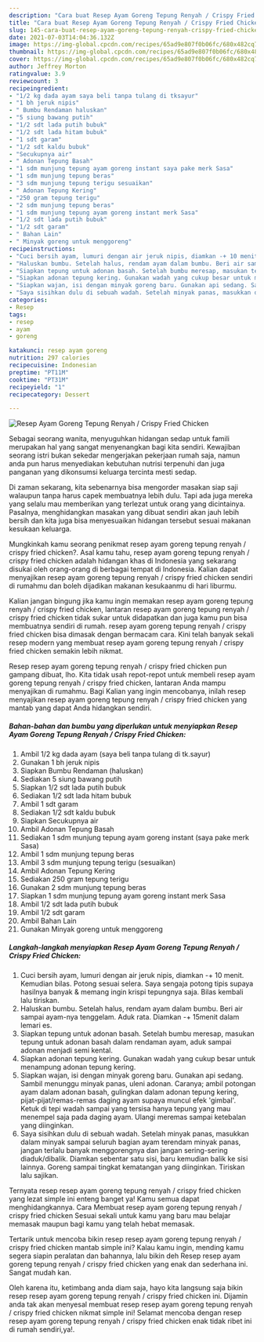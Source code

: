 ```yaml
---
description: "Cara buat Resep Ayam Goreng Tepung Renyah / Crispy Fried Chicken yang nikmat dan Mudah Dibuat"
title: "Cara buat Resep Ayam Goreng Tepung Renyah / Crispy Fried Chicken yang nikmat dan Mudah Dibuat"
slug: 145-cara-buat-resep-ayam-goreng-tepung-renyah-crispy-fried-chicken-yang-nikmat-dan-mudah-dibuat
date: 2021-07-03T14:04:36.132Z
image: https://img-global.cpcdn.com/recipes/65ad9e807f0b06fc/680x482cq70/resep-ayam-goreng-tepung-renyah-crispy-fried-chicken-foto-resep-utama.jpg
thumbnail: https://img-global.cpcdn.com/recipes/65ad9e807f0b06fc/680x482cq70/resep-ayam-goreng-tepung-renyah-crispy-fried-chicken-foto-resep-utama.jpg
cover: https://img-global.cpcdn.com/recipes/65ad9e807f0b06fc/680x482cq70/resep-ayam-goreng-tepung-renyah-crispy-fried-chicken-foto-resep-utama.jpg
author: Jeffrey Morton
ratingvalue: 3.9
reviewcount: 3
recipeingredient:
- "1/2 kg dada ayam saya beli tanpa tulang di tksayur"
- "1 bh jeruk nipis"
- " Bumbu Rendaman haluskan"
- "5 siung bawang putih"
- "1/2 sdt lada putih bubuk"
- "1/2 sdt lada hitam bubuk"
- "1 sdt garam"
- "1/2 sdt kaldu bubuk"
- "Secukupnya air"
- " Adonan Tepung Basah"
- "1 sdm munjung tepung ayam goreng instant saya pake merk Sasa"
- "1 sdm munjung tepung beras"
- "3 sdm munjung tepung terigu sesuaikan"
- " Adonan Tepung Kering"
- "250 gram tepung terigu"
- "2 sdm munjung tepung beras"
- "1 sdm munjung tepung ayam goreng instant merk Sasa"
- "1/2 sdt lada putih bubuk"
- "1/2 sdt garam"
- " Bahan Lain"
- " Minyak goreng untuk menggoreng"
recipeinstructions:
- "Cuci bersih ayam, lumuri dengan air jeruk nipis, diamkan -+ 10 menit. Kemudian bilas. Potong sesuai selera. Saya sengaja potong tipis supaya hasilnya banyak &amp; memang ingin krispi tepungnya saja. Bilas kembali lalu tiriskan."
- "Haluskan bumbu. Setelah halus, rendam ayam dalam bumbu. Beri air sampai ayam-nya tenggelam. Aduk rata. Diamkan -+ 15menit dalam lemari es."
- "Siapkan tepung untuk adonan basah. Setelah bumbu meresap, masukan tepung untuk adonan basah dalam rendaman ayam, aduk sampai adonan menjadi semi kental."
- "Siapkan adonan tepung kering. Gunakan wadah yang cukup besar untuk menampung adonan tepung kering."
- "Siapkan wajan, isi dengan minyak goreng baru. Gunakan api sedang. Sambil menunggu minyak panas, uleni adonan. Caranya; ambil potongan ayam dalam adonan basah, gulingkan dalam adonan tepung kering, pijat-pijat/remas-remas daging ayam supaya muncul efek &#39;gimbal&#39;. Ketuk di tepi wadah sampai yang tersisa hanya tepung yang mau menempel saja pada daging ayam. Ulangi meremas sampai ketebalan yang diinginkan."
- "Saya sisihkan dulu di sebuah wadah. Setelah minyak panas, masukkan dalam minyak sampai seluruh bagian ayam terendam minyak panas, jangan terlalu banyak menggorengnya dan jangan sering-sering diaduk/dibalik. Diamkan sebentar satu sisi, baru kemudian balik ke sisi lainnya. Goreng sampai tingkat kematangan yang diinginkan. Tiriskan lalu sajikan."
categories:
- Resep
tags:
- resep
- ayam
- goreng

katakunci: resep ayam goreng 
nutrition: 297 calories
recipecuisine: Indonesian
preptime: "PT11M"
cooktime: "PT31M"
recipeyield: "1"
recipecategory: Dessert

---
```



![Resep Ayam Goreng Tepung Renyah / Crispy Fried Chicken](https://img-global.cpcdn.com/recipes/65ad9e807f0b06fc/680x482cq70/resep-ayam-goreng-tepung-renyah-crispy-fried-chicken-foto-resep-utama.jpg)

Sebagai seorang wanita, menyuguhkan hidangan sedap untuk famili merupakan hal yang sangat menyenangkan bagi kita sendiri. Kewajiban seorang istri bukan sekedar mengerjakan pekerjaan rumah saja, namun anda pun harus menyediakan kebutuhan nutrisi terpenuhi dan juga panganan yang dikonsumsi keluarga tercinta mesti sedap.

Di zaman  sekarang, kita sebenarnya bisa mengorder masakan siap saji walaupun tanpa harus capek membuatnya lebih dulu. Tapi ada juga mereka yang selalu mau memberikan yang terlezat untuk orang yang dicintainya. Pasalnya, menghidangkan masakan yang dibuat sendiri akan jauh lebih bersih dan kita juga bisa menyesuaikan hidangan tersebut sesuai makanan kesukaan keluarga. 



Mungkinkah kamu seorang penikmat resep ayam goreng tepung renyah / crispy fried chicken?. Asal kamu tahu, resep ayam goreng tepung renyah / crispy fried chicken adalah hidangan khas di Indonesia yang sekarang disukai oleh orang-orang di berbagai tempat di Indonesia. Kalian dapat menyajikan resep ayam goreng tepung renyah / crispy fried chicken sendiri di rumahmu dan boleh dijadikan makanan kesukaanmu di hari liburmu.

Kalian jangan bingung jika kamu ingin memakan resep ayam goreng tepung renyah / crispy fried chicken, lantaran resep ayam goreng tepung renyah / crispy fried chicken tidak sukar untuk didapatkan dan juga kamu pun bisa membuatnya sendiri di rumah. resep ayam goreng tepung renyah / crispy fried chicken bisa dimasak dengan bermacam cara. Kini telah banyak sekali resep modern yang membuat resep ayam goreng tepung renyah / crispy fried chicken semakin lebih nikmat.

Resep resep ayam goreng tepung renyah / crispy fried chicken pun gampang dibuat, lho. Kita tidak usah repot-repot untuk membeli resep ayam goreng tepung renyah / crispy fried chicken, lantaran Anda mampu menyajikan di rumahmu. Bagi Kalian yang ingin mencobanya, inilah resep menyajikan resep ayam goreng tepung renyah / crispy fried chicken yang mantab yang dapat Anda hidangkan sendiri.

<!--inarticleads1-->

##### Bahan-bahan dan bumbu yang diperlukan untuk menyiapkan Resep Ayam Goreng Tepung Renyah / Crispy Fried Chicken:

1. Ambil 1/2 kg dada ayam (saya beli tanpa tulang di tk.sayur)
1. Gunakan 1 bh jeruk nipis
1. Siapkan  Bumbu Rendaman (haluskan)
1. Sediakan 5 siung bawang putih
1. Siapkan 1/2 sdt lada putih bubuk
1. Sediakan 1/2 sdt lada hitam bubuk
1. Ambil 1 sdt garam
1. Sediakan 1/2 sdt kaldu bubuk
1. Siapkan Secukupnya air
1. Ambil  Adonan Tepung Basah
1. Sediakan 1 sdm munjung tepung ayam goreng instant (saya pake merk Sasa)
1. Ambil 1 sdm munjung tepung beras
1. Ambil 3 sdm munjung tepung terigu (sesuaikan)
1. Ambil  Adonan Tepung Kering
1. Sediakan 250 gram tepung terigu
1. Gunakan 2 sdm munjung tepung beras
1. Siapkan 1 sdm munjung tepung ayam goreng instant merk Sasa
1. Ambil 1/2 sdt lada putih bubuk
1. Ambil 1/2 sdt garam
1. Ambil  Bahan Lain
1. Gunakan  Minyak goreng untuk menggoreng




<!--inarticleads2-->

##### Langkah-langkah menyiapkan Resep Ayam Goreng Tepung Renyah / Crispy Fried Chicken:

1. Cuci bersih ayam, lumuri dengan air jeruk nipis, diamkan -+ 10 menit. Kemudian bilas. Potong sesuai selera. Saya sengaja potong tipis supaya hasilnya banyak &amp; memang ingin krispi tepungnya saja. Bilas kembali lalu tiriskan.
1. Haluskan bumbu. Setelah halus, rendam ayam dalam bumbu. Beri air sampai ayam-nya tenggelam. Aduk rata. Diamkan -+ 15menit dalam lemari es.
1. Siapkan tepung untuk adonan basah. Setelah bumbu meresap, masukan tepung untuk adonan basah dalam rendaman ayam, aduk sampai adonan menjadi semi kental.
1. Siapkan adonan tepung kering. Gunakan wadah yang cukup besar untuk menampung adonan tepung kering.
1. Siapkan wajan, isi dengan minyak goreng baru. Gunakan api sedang. Sambil menunggu minyak panas, uleni adonan. Caranya; ambil potongan ayam dalam adonan basah, gulingkan dalam adonan tepung kering, pijat-pijat/remas-remas daging ayam supaya muncul efek &#39;gimbal&#39;. Ketuk di tepi wadah sampai yang tersisa hanya tepung yang mau menempel saja pada daging ayam. Ulangi meremas sampai ketebalan yang diinginkan.
1. Saya sisihkan dulu di sebuah wadah. Setelah minyak panas, masukkan dalam minyak sampai seluruh bagian ayam terendam minyak panas, jangan terlalu banyak menggorengnya dan jangan sering-sering diaduk/dibalik. Diamkan sebentar satu sisi, baru kemudian balik ke sisi lainnya. Goreng sampai tingkat kematangan yang diinginkan. Tiriskan lalu sajikan.




Ternyata resep resep ayam goreng tepung renyah / crispy fried chicken yang lezat simple ini enteng banget ya! Kamu semua dapat menghidangkannya. Cara Membuat resep ayam goreng tepung renyah / crispy fried chicken Sesuai sekali untuk kamu yang baru mau belajar memasak maupun bagi kamu yang telah hebat memasak.

Tertarik untuk mencoba bikin resep resep ayam goreng tepung renyah / crispy fried chicken mantab simple ini? Kalau kamu ingin, mending kamu segera siapin peralatan dan bahannya, lalu bikin deh Resep resep ayam goreng tepung renyah / crispy fried chicken yang enak dan sederhana ini. Sangat mudah kan. 

Oleh karena itu, ketimbang anda diam saja, hayo kita langsung saja bikin resep resep ayam goreng tepung renyah / crispy fried chicken ini. Dijamin anda tak akan menyesal membuat resep resep ayam goreng tepung renyah / crispy fried chicken nikmat simple ini! Selamat mencoba dengan resep resep ayam goreng tepung renyah / crispy fried chicken enak tidak ribet ini di rumah sendiri,ya!.

